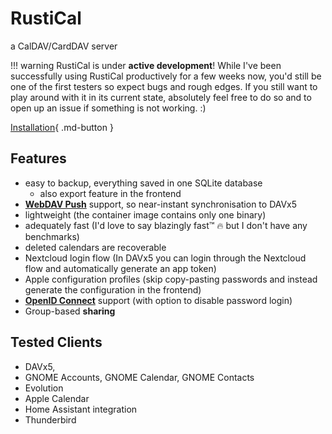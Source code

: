 # RustiCal

a CalDAV/CardDAV server

!!! warning
    RustiCal is under **active development**!
    While I've been successfully using RustiCal productively for a few weeks now,
    you'd still be one of the first testers so expect bugs and rough edges.
    If you still want to play around with it in its current state, absolutely feel free to do so and to open up an issue if something is not working. :)

[Installation](installation/index.md){ .md-button }

## Features

- easy to backup, everything saved in one SQLite database
  - also export feature in the frontend
- **[WebDAV Push](https://github.com/bitfireAT/webdav-push/)** support, so near-instant synchronisation to DAVx5
- lightweight (the container image contains only one binary)
- adequately fast (I'd love to say blazingly fast™ :fire: but I don't have any benchmarks)
- deleted calendars are recoverable
- Nextcloud login flow (In DAVx5 you can login through the Nextcloud flow and automatically generate an app token)
- Apple configuration profiles (skip copy-pasting passwords and instead generate the configuration in the frontend)
- **[OpenID Connect](setup/oidc.md)** support (with option to disable password login)
- Group-based **sharing**

## Tested Clients

- DAVx5,
- GNOME Accounts, GNOME Calendar, GNOME Contacts
- Evolution
- Apple Calendar
- Home Assistant integration
- Thunderbird
